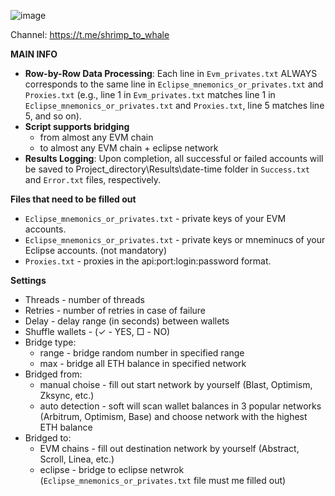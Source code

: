 ![image](https://github.com/user-attachments/assets/065df45e-c604-479c-b3c9-899559fae21b)

Channel: https://t.me/shrimp_to_whale

**MAIN INFO**
- **Row-by-Row Data Processing**: Each line in `Evm_privates.txt` ALWAYS corresponds to the same line in `Eclipse_mnemonics_or_privates.txt` and `Proxies.txt` (e.g., line 1 in `Evm_privates.txt` matches line 1 in `Eclipse_mnemonics_or_privates.txt` and `Proxies.txt`, line 5 matches line 5, and so on).
- **Script supports bridging**
    - from almost any EVM chain
    - to almost any EVM chain + eclipse network
- **Results Logging**: Upon completion, all successful or failed accounts will be saved to Project_directory\Results\date-time folder in `Success.txt` and `Error.txt` files, respectively.


**Files that need to be filled out**

- `Eclipse_mnemonics_or_privates.txt` - private keys of your EVM accounts.
- `Eclipse_mnemonics_or_privates.txt` - private keys or mneminucs of your Eclipse accounts. (not mandatory)
- `Proxies.txt` - proxies in the api:port:login:password format.

**Settings**
 - Threads - number of threads
 - Retries - number of retries in case of failure
 - Delay - delay range (in seconds) between wallets
 - Shuffle wallets - (✓ - YES, □ - NO)
 - Bridge type:
    - range - bridge random number in specified range
    - max - bridge all ETH balance in specified network
 - Bridged from:
    - manual choise - fill out start network by yourself (Blast, Optimism, Zksync, etc.)
    - auto detection - soft will scan wallet balances in 3 popular networks (Arbitrum, Optimism, Base) and choose network with the highest ETH balance
 - Bridged to:
    - EVM chains - fill out destination network by yourself (Abstract, Scroll, Linea, etc.)
    - eclipse - bridge to eclipse netwrok (`Eclipse_mnemonics_or_privates.txt` file must me filled out)
